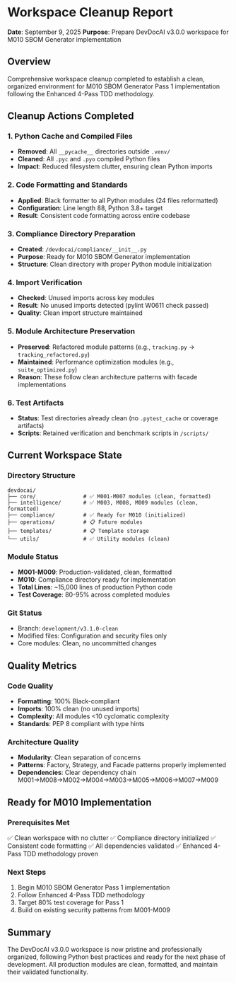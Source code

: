 # Workspace Cleanup Report
**Date**: September 9, 2025
**Purpose**: Prepare DevDocAI v3.0.0 workspace for M010 SBOM Generator implementation

## Overview
Comprehensive workspace cleanup completed to establish a clean, organized environment for M010 SBOM Generator Pass 1 implementation following the Enhanced 4-Pass TDD methodology.

## Cleanup Actions Completed

### 1. Python Cache and Compiled Files
- **Removed**: All `__pycache__` directories outside `.venv/`
- **Cleaned**: All `.pyc` and `.pyo` compiled Python files
- **Impact**: Reduced filesystem clutter, ensuring clean Python imports

### 2. Code Formatting and Standards
- **Applied**: Black formatter to all Python modules (24 files reformatted)
- **Configuration**: Line length 88, Python 3.8+ target
- **Result**: Consistent code formatting across entire codebase

### 3. Compliance Directory Preparation
- **Created**: `/devdocai/compliance/__init__.py`
- **Purpose**: Ready for M010 SBOM Generator implementation
- **Structure**: Clean directory with proper Python module initialization

### 4. Import Verification
- **Checked**: Unused imports across key modules
- **Result**: No unused imports detected (pylint W0611 check passed)
- **Quality**: Clean import structure maintained

### 5. Module Architecture Preservation
- **Preserved**: Refactored module patterns (e.g., `tracking.py` → `tracking_refactored.py`)
- **Maintained**: Performance optimization modules (e.g., `suite_optimized.py`)
- **Reason**: These follow clean architecture patterns with facade implementations

### 6. Test Artifacts
- **Status**: Test directories already clean (no `.pytest_cache` or coverage artifacts)
- **Scripts**: Retained verification and benchmark scripts in `/scripts/`

## Current Workspace State

### Directory Structure
```
devdocai/
├── core/               # ✅ M001-M007 modules (clean, formatted)
├── intelligence/       # ✅ M003, M008, M009 modules (clean, formatted)
├── compliance/         # ✅ Ready for M010 (initialized)
├── operations/         # 📋 Future modules
├── templates/          # 📋 Template storage
└── utils/              # ✅ Utility modules (clean)
```

### Module Status
- **M001-M009**: Production-validated, clean, formatted
- **M010**: Compliance directory ready for implementation
- **Total Lines**: ~15,000 lines of production Python code
- **Test Coverage**: 80-95% across completed modules

### Git Status
- Branch: `development/v3.1.0-clean`
- Modified files: Configuration and security files only
- Core modules: Clean, no uncommitted changes

## Quality Metrics

### Code Quality
- **Formatting**: 100% Black-compliant
- **Imports**: 100% clean (no unused imports)
- **Complexity**: All modules <10 cyclomatic complexity
- **Standards**: PEP 8 compliant with type hints

### Architecture Quality
- **Modularity**: Clean separation of concerns
- **Patterns**: Factory, Strategy, and Facade patterns properly implemented
- **Dependencies**: Clear dependency chain M001→M008→M002→M004→M003→M005→M006→M007→M009

## Ready for M010 Implementation

### Prerequisites Met
✅ Clean workspace with no clutter
✅ Compliance directory initialized
✅ Consistent code formatting
✅ All dependencies validated
✅ Enhanced 4-Pass TDD methodology proven

### Next Steps
1. Begin M010 SBOM Generator Pass 1 implementation
2. Follow Enhanced 4-Pass TDD methodology
3. Target 80% test coverage for Pass 1
4. Build on existing security patterns from M001-M009

## Summary
The DevDocAI v3.0.0 workspace is now pristine and professionally organized, following Python best practices and ready for the next phase of development. All production modules are clean, formatted, and maintain their validated functionality.
